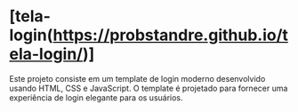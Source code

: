 # [tela-login(https://probstandre.github.io/tela-login/)]

Este projeto consiste em um template de login moderno desenvolvido usando HTML, CSS e JavaScript. O template é projetado para fornecer uma experiência de login elegante para os usuários.
